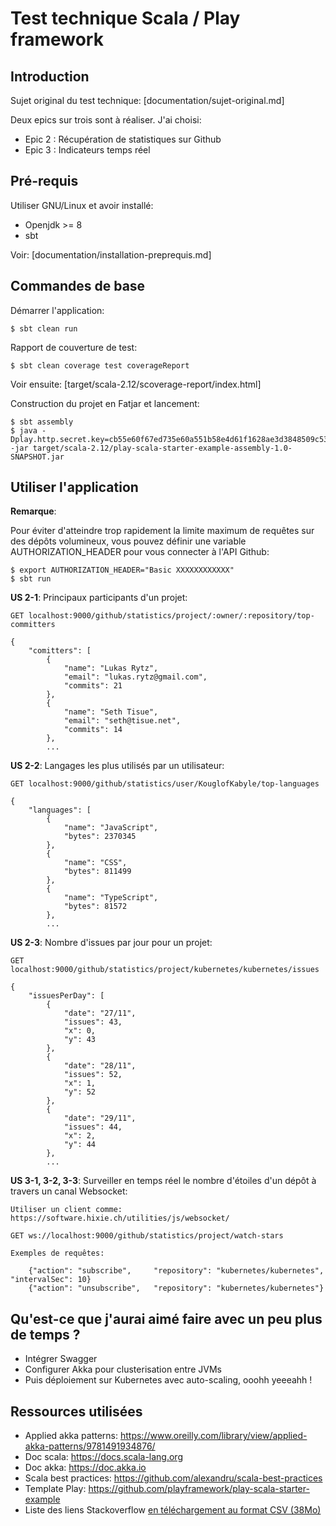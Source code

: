 # Test technique Scala / Play framework

## Introduction

Sujet original du test technique: [documentation/sujet-original.md]

Deux epics sur trois sont à réaliser. J'ai choisi:

- Epic 2 : Récupération de statistiques sur Github
- Epic 3 : Indicateurs temps réel


## Pré-requis

Utiliser GNU/Linux et avoir installé:

- Openjdk >= 8
- sbt

Voir: [documentation/installation-preprequis.md]


## Commandes de base

Démarrer l'application:

    $ sbt clean run
    
Rapport de couverture de test:
    
    $ sbt clean coverage test coverageReport

Voir ensuite: [target/scala-2.12/scoverage-report/index.html]
    
Construction du projet en Fatjar et lancement:

    $ sbt assembly
    $ java -Dplay.http.secret.key=cb55e60f67ed735e60a551b58e4d61f1628ae3d3848509c539 -jar target/scala-2.12/play-scala-starter-example-assembly-1.0-SNAPSHOT.jar


## Utiliser l'application

**Remarque**:

Pour éviter d'atteindre trop rapidement la limite maximum de requêtes sur des dépôts volumineux,
vous pouvez définir une variable AUTHORIZATION_HEADER pour vous connecter à l'API Github:

    $ export AUTHORIZATION_HEADER="Basic XXXXXXXXXXXX"
    $ sbt run
    

**US 2-1**: Principaux participants d'un projet:

    GET localhost:9000/github/statistics/project/:owner/:repository/top-committers
    
    {
        "comitters": [
            {
                "name": "Lukas Rytz",
                "email": "lukas.rytz@gmail.com",
                "commits": 21
            },
            {
                "name": "Seth Tisue",
                "email": "seth@tisue.net",
                "commits": 14
            },    
            ...


**US 2-2**: Langages les plus utilisés par un utilisateur:

    GET localhost:9000/github/statistics/user/KouglofKabyle/top-languages

    {
        "languages": [
            {
                "name": "JavaScript",
                "bytes": 2370345
            },
            {
                "name": "CSS",
                "bytes": 811499
            },
            {
                "name": "TypeScript",
                "bytes": 81572
            },
            ...


**US 2-3**: Nombre d'issues par jour pour un projet:

    GET localhost:9000/github/statistics/project/kubernetes/kubernetes/issues
    
    {
        "issuesPerDay": [
            {
                "date": "27/11",
                "issues": 43,
                "x": 0,
                "y": 43
            },
            {
                "date": "28/11",
                "issues": 52,
                "x": 1,
                "y": 52
            },
            {
                "date": "29/11",
                "issues": 44,
                "x": 2,
                "y": 44
            },
            ...
            
            
**US 3-1, 3-2, 3-3**: Surveiller en temps réel le nombre d'étoiles d'un dépôt à travers un canal Websocket:

    Utiliser un client comme: https://software.hixie.ch/utilities/js/websocket/

    GET ws://localhost:9000/github/statistics/project/watch-stars

    Exemples de requêtes:
        
        {"action": "subscribe",     "repository": "kubernetes/kubernetes", "intervalSec": 10}
        {"action": "unsubscribe",   "repository": "kubernetes/kubernetes"}
        


## Qu'est-ce que j'aurai aimé faire avec un peu plus de temps ?

- Intégrer Swagger
- Configurer Akka pour clusterisation entre JVMs
- Puis déploiement sur Kubernetes avec auto-scaling, ooohh yeeeahh !


## Ressources utilisées

- Applied akka patterns: https://www.oreilly.com/library/view/applied-akka-patterns/9781491934876/
- Doc scala: https://docs.scala-lang.org
- Doc akka: https://doc.akka.io
- Scala best practices: https://github.com/alexandru/scala-best-practices
- Template Play: https://github.com/playframework/play-scala-starter-example
- Liste des liens Stackoverflow [en téléchargement au format CSV (38Mo)](http://bitly.com/98K8eH)



